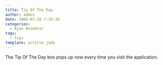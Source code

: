 ```yaml
---
title: Tip Of The Day
author: admin
date: 2008-07-28 7:19:38
categories:
  - Ajax Animator
tags: 
  - tips
template: article.jade
---
```


The Tip Of The Day box pops up now every time you visit the application.
